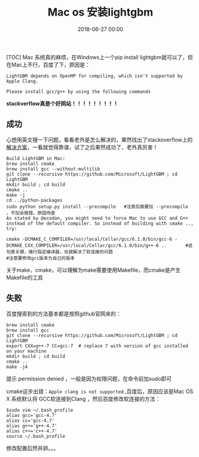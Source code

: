 ﻿---
title: "Mac os 安装lightgbm"
layout: page
date: 2018-06-27 00:00
---

[TOC]
Mac 系统真的麻烦，在Windows上一个pip install lightgbm就可以了，但在Mac上不行，百度了下，原因是：

    LightGBM depends on OpenMP for compiling, which isn't supported by Apple Clang.
    
    Please install gcc/g++ by using the following commands

**stackverflow真是个好网站！！！！！！！！！**

## 成功
心想用英文搜一下问题，看看老外是怎么解决的，果然找出了stackoverflow上的[解决方案](https://stackoverflow.com/questions/44937698/lightgbm-oserror-library-not-loaded)，一看就觉得靠谱，试了之后果然成功了，老外真厉害！

    Build LightGBM in Mac:
    brew install cmake  
    brew install gcc --without-multilib  
    git clone --recursive https://github.com/Microsoft/LightGBM ; cd LightGBM  
    mkdir build ; cd build  
    cmake ..   
    make -j  
    cd ../python-packages  
    sudo python setup.py install --precompile   #注意后面要加 --precompile ，不加会报错，原因待查
    As stated by @ecodan, you might need to force Mac to use GCC and G++ instead of the default compiler. So instead of building with cmake .., try:
    
    cmake -DCMAKE_C_COMPILER=/usr/local/Cellar/gcc/6.1.0/bin/gcc-6 -DCMAKE_CXX_COMPILER=/usr/local/Cellar/gcc/6.1.0/bin/g++-6 ..       #这句是关键，强行指定编译器，也就解决了软连接的问题
    #注意要修改gcc版本为自己的版本
关于make，cmake，可以理解为make需要使用Makefile，而cmake是产生Makefile的工具
## 失败
百度搜索到的方法基本都是按照github官网来的：

    brew install cmake
    brew install gcc
    git clone --recursive https://github.com/Microsoft/LightGBM ; cd LightGBM
    export CXX=g++-7 CC=gcc-7  # replace 7 with version of gcc installed on your machine
    mkdir build ; cd build
    cmake ..
    make -j4
提示 permission denied ，一般是因为权限问题，在命令前加sudo即可

cmake这步出错：`Apple clang is not supported` ,百度后，原因应该是Mac OS X 系统默认将 GCC软连接到Clang ，然后百度修改软连接的方法：

    $sudo vim ~/.bash_profile
    alias gcc='gcc-4.7'
    alias cc='gcc-4.7'
    alias g++='g++-4.7'
    alias c++='c++-4.7'
    source ~/.bash_profile
修改配置后然并卵。。。
